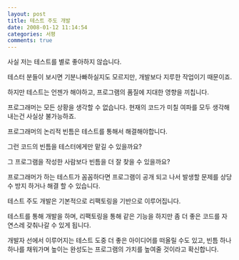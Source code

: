 ```yaml
---
layout: post
title: 테스트 주도 개발
date: 2008-01-12 11:14:54
categories: 서평
comments: true
---
```

사실 저는 테스트를 별로 좋아하지 않습니다.

테스터 분들이 보시면 기분나빠하실지도 모르지만, 개발보다 지루한 작업이기 때문이죠.

하지만 테스트는 언젠가 해야하고, 프로그램의 품질에 지대한 영향을 끼칩니다.

프로그래머는 모든 상황을 생각할 수 없습니다. 현재의 코드가 미칠 여파를 모두 생각해내는건 사실상 불가능하죠.

프로그래머의 논리적 빈틈은 테스트를 통해서 해결해야합니다.

그런 코드의 빈틈을 테스터에게만 맡길 수 있을까요?

그 프로그램을 작성한 사람보다 빈틈을 더 잘 찾을 수 있을까요?

프로그래머가 하는 테스트가 꼼꼼하다면 프로그램이 공개 되고 나서 발생할 문제를 상당수 방지 하거나 해결 할 수 있습니다.

테스트 주도 개발은 기본적으로 리팩토링을 기반으로 이루어집니다.

테스트를 통해 개발을 하며, 리팩토링을 통해 같은 기능을 하지만 좀 더 좋은 코드를 자연스레 갖춰나갈 수 있게 됩니다.

개발자 선에서 이루어지는 테스트 도중 더 좋은 아이디어를 떠올릴 수도 있고, 빈틈 하나 하나를 채워가며 높이는 완성도는 프로그램의 가치를 높여줄 것이라고 확신합니다.